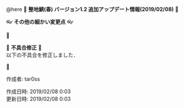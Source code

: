 @here 
:cherry_blossom:  **__整地鯖(春) バージョン1.2 追加アップデート情報(2019/02/08)__** :cherry_blossom:  



:eyeglasses: **__その他の細かい変更点__** :eyeglasses:    

:diamond_shape_with_a_dot_inside: 

:bow: **__不具合修正__** :bow:   
以下の不具合を修正しました．  

:diamond_shape_with_a_dot_inside: 


作成者: tar0ss  

作成日時: 2019/02/08 0:03  
更新日時: 2019/02/08 0:03